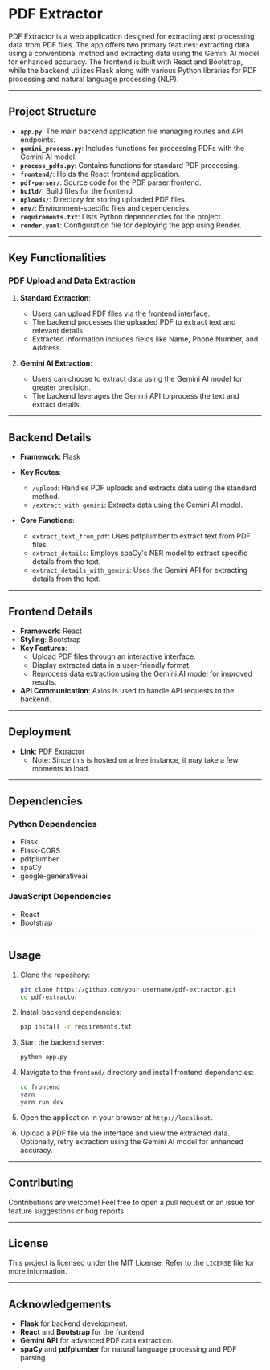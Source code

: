 # PDF Extractor

PDF Extractor is a web application designed for extracting and processing data from PDF files. The app offers two primary features: extracting data using a conventional method and extracting data using the Gemini AI model for enhanced accuracy. The frontend is built with React and Bootstrap, while the backend utilizes Flask along with various Python libraries for PDF processing and natural language processing (NLP).

---

## Project Structure

- **`app.py`**: The main backend application file managing routes and API endpoints.
- **`gemini_process.py`**: Includes functions for processing PDFs with the Gemini AI model.
- **`process_pdfs.py`**: Contains functions for standard PDF processing.
- **`frontend/`**: Holds the React frontend application.
- **`pdf-parser/`**: Source code for the PDF parser frontend.
- **`build/`**: Build files for the frontend.
- **`uploads/`**: Directory for storing uploaded PDF files.
- **`env/`**: Environment-specific files and dependencies.
- **`requirements.txt`**: Lists Python dependencies for the project.
- **`render.yaml`**: Configuration file for deploying the app using Render.

---

## Key Functionalities

### PDF Upload and Data Extraction

1. **Standard Extraction**:
   - Users can upload PDF files via the frontend interface.
   - The backend processes the uploaded PDF to extract text and relevant details.
   - Extracted information includes fields like Name, Phone Number, and Address.

2. **Gemini AI Extraction**:
   - Users can choose to extract data using the Gemini AI model for greater precision.
   - The backend leverages the Gemini API to process the text and extract details.

---

## Backend Details

- **Framework**: Flask
- **Key Routes**:
  - `/upload`: Handles PDF uploads and extracts data using the standard method.
  - `/extract_with_gemini`: Extracts data using the Gemini AI model.

- **Core Functions**:
  - `extract_text_from_pdf`: Uses pdfplumber to extract text from PDF files.
  - `extract_details`: Employs spaCy's NER model to extract specific details from the text.
  - `extract_details_with_gemini`: Uses the Gemini API for extracting details from the text.

---

## Frontend Details

- **Framework**: React
- **Styling**: Bootstrap
- **Key Features**:
  - Upload PDF files through an interactive interface.
  - Display extracted data in a user-friendly format.
  - Reprocess data extraction using the Gemini AI model for improved results.
- **API Communication**: Axios is used to handle API requests to the backend.

---

## Deployment

- **Link**: [PDF Extractor](https://pdf-extraction-ml.onrender.com)
  - Note: Since this is hosted on a free instance, it may take a few moments to load.

---

## Dependencies

### Python Dependencies
- Flask
- Flask-CORS
- pdfplumber
- spaCy
- google-generativeai

### JavaScript Dependencies
- React
- Bootstrap

---

## Usage

1. Clone the repository:
   ```bash
   git clone https://github.com/your-username/pdf-extractor.git
   cd pdf-extractor
   ```

2. Install backend dependencies:
   ```bash
   pip install -r requirements.txt
   ```

3. Start the backend server:
   ```bash
   python app.py
   ```

4. Navigate to the `frontend/` directory and install frontend dependencies:
   ```bash
   cd frontend
   yarn
   yarn run dev
   ```

5. Open the application in your browser at `http://localhost`.

6. Upload a PDF file via the interface and view the extracted data. Optionally, retry extraction using the Gemini AI model for enhanced accuracy.

---

## Contributing

Contributions are welcome! Feel free to open a pull request or an issue for feature suggestions or bug reports.

---

## License

This project is licensed under the MIT License. Refer to the `LICENSE` file for more information.

---

## Acknowledgements

- **Flask** for backend development.
- **React** and **Bootstrap** for the frontend.
- **Gemini API** for advanced PDF data extraction.
- **spaCy** and **pdfplumber** for natural language processing and PDF parsing.

